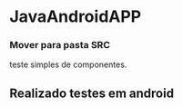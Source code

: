 # JavaAndroidAPP

### Mover para pasta SRC

teste simples de componentes.

## Realizado testes em android
